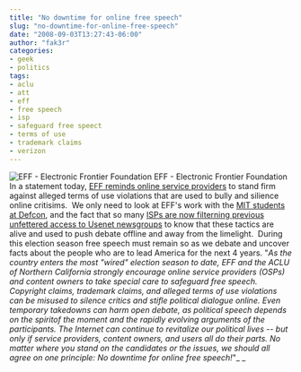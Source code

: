 ```yaml
---
title: "No downtime for online free speech"
slug: "no-downtime-for-online-free-speech"
date: "2008-09-03T13:27:43-06:00"
author: "fak3r"
categories:
- geek
- politics
tags:
- aclu
- att
- eff
- free speech
- isp
- safeguard free speect
- terms of use
- trademark claims
- verizon
---
```


![EFF - Electronic Frontier Foundation](http://www.fak3r.com/wp-content/uploads/2008/09/eff-logo-trans.gif)
    EFF - Electronic Frontier Foundation
In a statement today, [EFF reminds online service providers](http://www.eff.org/deeplinks/2008/08/election-approaches-do-your-part-protect-political) to stand firm against alleged terms of use violations that are used to bully and silience online critisims.  We only need to look at EFF's work with the [MIT students at Defcon](http://www.eff.org/press/archives/2008/08/09), and the fact that so many [ISPs are now filterning previous unfettered access to Usenet newsgroups](http://www.eff.org/deeplinks/2008/07/more-isps-decide-filter-usenet-newsgroups) to know that these tactics are alive and used to push debate offline and away from the limelight.  During this election season free speech must remain so as we debate and uncover facts about the people who are to lead America for the next 4 years. "_As the country enters the most "wired" election season to date, EFF and the ACLU of Northern California strongly encourage online service providers (OSPs) and content owners to take special care to safeguard free speech. Copyright claims, trademark claims, and alleged terms of use violations can be misused to silence critics and stifle political dialogue online. Even temporary takedowns can harm open debate, as political speech depends on the spiritof the moment and the rapidly evolving arguments of the participants. The Internet can continue to revitalize our political lives -- but only if service providers, content owners, and users all do their parts. No matter where you stand on the candidates or the issues, we should all agree on one principle: No downtime for online free speech!_"_
_
